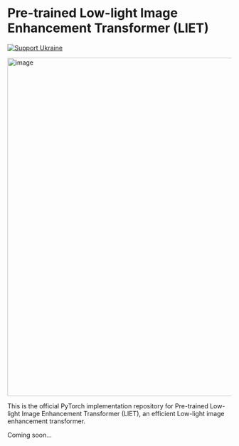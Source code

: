 # Pre-trained Low-light Image Enhancement Transformer (LIET)

[![Support Ukraine](https://img.shields.io/badge/Support-Ukraine-FFD500?style=flat&labelColor=005BBB)](https://i.hackgeni.us/blog/we_stand_with_ukraine/)


<img width="762" alt="image" src="https://github.com/Jensen-JZ/LIET/assets/36783874/f6d2a75b-199a-4fe9-b30c-2f4750b83c77">

This is the official PyTorch implementation repository for Pre-trained Low-light Image Enhancement Transformer (LIET), an efficient Low-light image enhancement transformer.

Coming soon...
